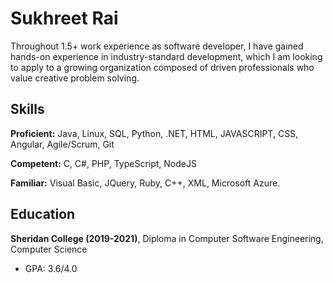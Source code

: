 # Sukhreet Rai 

Throughout 1.5+ work experience as software developer, I have gained hands-on experience in industry-standard development, which I am looking to apply to a growing organization composed of driven professionals who value creative problem solving.

## Skills

**Proficient:** Java, Linux, SQL, Python, .NET, HTML, JAVASCRIPT, CSS, Angular, Agile/Scrum, Git

**Competent:** C, C#, PHP, TypeScript, NodeJS

**Familiar:** Visual Basic, JQuery, Ruby, C++, XML, Microsoft Azure. 

## Education
**Sheridan College (2019-2021)**, Diploma in Computer Software Engineering, Computer Science
- GPA: 3.6/4.0
 
